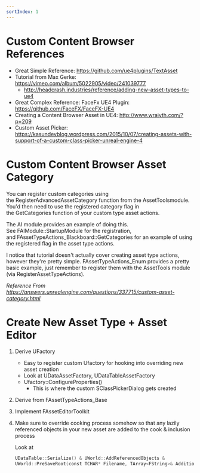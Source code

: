 ```yaml
---
sortIndex: 1
---
```


# Custom Content Browser References

- Great Simple Reference: <https://github.com/ue4plugins/TextAsset>
- Tutorial from Max Gerke: <https://vimeo.com/album/5022905/video/241039777>
  - <http://headcrash.industries/reference/adding-new-asset-types-to-ue4>
- Great Complex Reference: FaceFx UE4 Plugin: <https://github.com/FaceFX/FaceFX-UE4>
- Creating a Content Browser Asset in UE4: <http://www.wraiyth.com/?p=209>
- Custom Asset Picker: <https://kasundevblog.wordpress.com/2015/10/07/creating-assets-with-support-of-a-custom-class-picker-unreal-engine-4>

# Custom Content Browser Asset Category

You can register custom categories using the RegisterAdvancedAssetCategory function from the AssetToolsmodule. You'd then need to use the registered category flag in the GetCategories function of your custom type asset actions.

The AI module provides an example of doing this. See FAIModule::StartupModule for the registration, and FAssetTypeActions_Blackboard::GetCategories for an example of using the registered flag in the asset type actions.

I notice that tutorial doesn't actually cover creating asset type actions, however they're pretty simple. FAssetTypeActions_Enum provides a pretty basic example, just remember to register them with the AssetTools module (via RegisterAssetTypeActions).

*Reference From <https://answers.unrealengine.com/questions/337715/custom-asset-category.html>*

# Create New Asset Type + Asset Editor

1. Derive UFactory
   - Easy to register custom Ufactory for hooking into overriding new asset creation
   - Look at UDataAssetFactory, UDataTableAssetFactory
   - Ufactory::ConfigureProperties()
     - This is where the custom SClassPickerDialog gets created

1. Derive from FAssetTypeActions_Base
1. Implement FAssetEditorToolkit
1. Make sure to override cooking process somehow so that any lazily referenced objects in your new asset are added to the cook & inclusion process

   Look at

    ```cpp
    UDataTable::Serialize() & UWorld::AddReferencedObjects &
    UWorld::PreSaveRoot(const TCHAR* Filename, TArray<FString>& AdditionalPackagesToCook)
    ```
